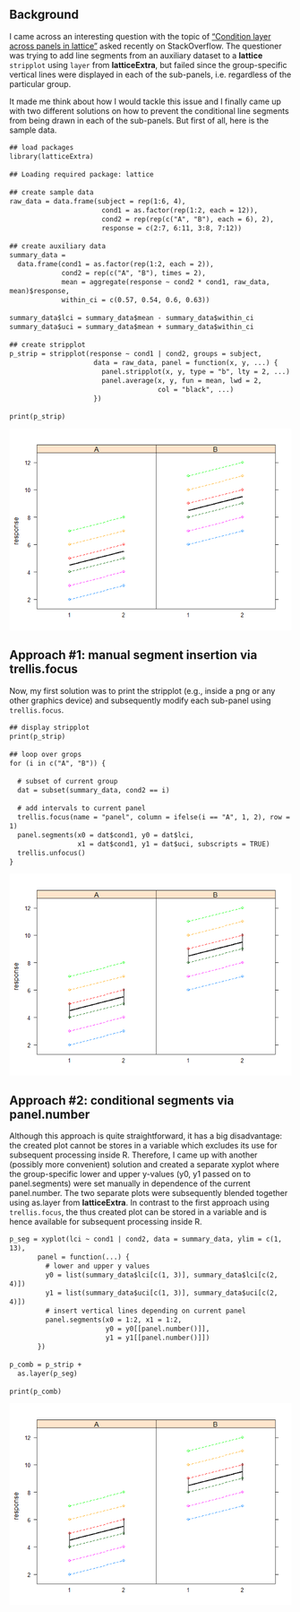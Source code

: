 Background
----------

I came across an interesting question with the topic of [“Condition
layer across panels in
lattice”](http://stackoverflow.com/questions/35353923/condition-layer-across-panels-in-lattice/35476469#35476469)
asked recently on StackOverflow. The questioner was trying to add line
segments from an auxiliary dataset to a **lattice** `stripplot` using
`layer` from **latticeExtra**, but failed since the group-specific
vertical lines were displayed in each of the sub-panels, i.e. regardless
of the particular group.

It made me think about how I would tackle this issue and I finally came
up with two different solutions on how to prevent the conditional line
segments from being drawn in each of the sub-panels. But first of all,
here is the sample data.

    ## load packages
    library(latticeExtra)

    ## Loading required package: lattice

    ## create sample data
    raw_data = data.frame(subject = rep(1:6, 4),
                           cond1 = as.factor(rep(1:2, each = 12)),
                           cond2 = rep(rep(c("A", "B"), each = 6), 2),
                           response = c(2:7, 6:11, 3:8, 7:12))

    ## create auxiliary data
    summary_data =
      data.frame(cond1 = as.factor(rep(1:2, each = 2)),
                 cond2 = rep(c("A", "B"), times = 2),
                 mean = aggregate(response ~ cond2 * cond1, raw_data, mean)$response,
                 within_ci = c(0.57, 0.54, 0.6, 0.63))

    summary_data$lci = summary_data$mean - summary_data$within_ci
    summary_data$uci = summary_data$mean + summary_data$within_ci

    ## create stripplot
    p_strip = stripplot(response ~ cond1 | cond2, groups = subject,
                         data = raw_data, panel = function(x, y, ...) {
                           panel.stripplot(x, y, type = "b", lty = 2, ...)
                           panel.average(x, y, fun = mean, lwd = 2,
                                         col = "black", ...)
                         })

    print(p_strip)

![](conditional-panel-segments-in-lattice-stripplot_files/figure-markdown_strict/unnamed-chunk-1-1.png)

Approach \#1: manual segment insertion via trellis.focus
--------------------------------------------------------

Now, my first solution was to print the stripplot (e.g., inside a png or
any other graphics device) and subsequently modify each sub-panel using
`trellis.focus`.

    ## display stripplot
    print(p_strip)

    ## loop over grops
    for (i in c("A", "B")) {

      # subset of current group
      dat = subset(summary_data, cond2 == i)

      # add intervals to current panel
      trellis.focus(name = "panel", column = ifelse(i == "A", 1, 2), row = 1)
      panel.segments(x0 = dat$cond1, y0 = dat$lci,
                     x1 = dat$cond1, y1 = dat$uci, subscripts = TRUE)
      trellis.unfocus()
    }

![](conditional-panel-segments-in-lattice-stripplot_files/figure-markdown_strict/unnamed-chunk-2-1.png)

Approach \#2: conditional segments via panel.number
---------------------------------------------------

Although this approach is quite straightforward, it has a big
disadvantage: the created plot cannot be stores in a variable which
excludes its use for subsequent processing inside R. Therefore, I came
up with another (possibly more convenient) solution and created a
separate xyplot where the group-specific lower and upper y-values (y0,
y1 passed on to panel.segments) were set manually in dependence of the
current panel.number. The two separate plots were subsequently blended
together using as.layer from **latticeExtra**. In contrast to the first
approach using `trellis.focus`, the thus created plot can be stored in a
variable and is hence available for subsequent processing inside R.

    p_seg = xyplot(lci ~ cond1 | cond2, data = summary_data, ylim = c(1, 13),
           panel = function(...) {
             # lower and upper y values
             y0 = list(summary_data$lci[c(1, 3)], summary_data$lci[c(2, 4)])
             y1 = list(summary_data$uci[c(1, 3)], summary_data$uci[c(2, 4)])
             # insert vertical lines depending on current panel
             panel.segments(x0 = 1:2, x1 = 1:2,
                            y0 = y0[[panel.number()]],
                            y1 = y1[[panel.number()]])
           })

    p_comb = p_strip +
      as.layer(p_seg)

    print(p_comb)

![](conditional-panel-segments-in-lattice-stripplot_files/figure-markdown_strict/unnamed-chunk-3-1.png)
